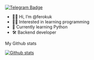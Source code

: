 [![Telegram Badge](https://img.shields.io/badge/-ferokuk-blue?style=social&logo=telegram&link=https://t.me/ferokuk)](https://t.me/ferokuk) <p align='left'>  
  
- 👋🏼 Hi, I’m @ferokuk
- ✌🏼 Interested in learning programming
- 🐍 Currently learning Python  
- 🛠 Backend developer
  
My Github stats
  
[![Github stats](https://github-readme-stats.vercel.app/api?username=ferokuk&show_icons=true&include_all_commits=true)](https://github.com/ferokuk/github-readme-stats)
<!---
ferokuk/ferokuk is a ✨ special ✨ repository because its `README.md` (this file) appears on your GitHub profile.
You can click the Preview link to take a look at your changes.
--->
